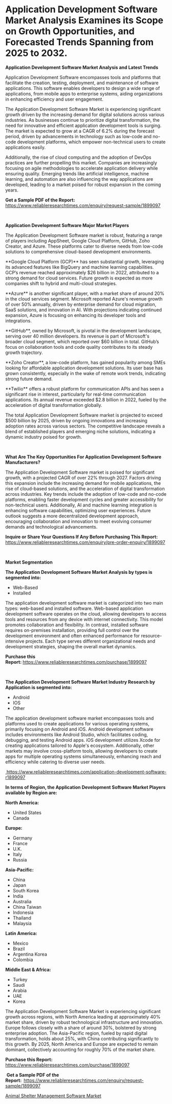<p><h1>Application Development Software Market Analysis Examines its Scope on Growth Opportunities, and Forecasted Trends Spanning from 2025 to 2032.</h1></p><p><strong>Application Development Software Market Analysis and Latest Trends</strong></p>
<p><p>Application Development Software encompasses tools and platforms that facilitate the creation, testing, deployment, and maintenance of software applications. This software enables developers to design a wide range of applications, from mobile apps to enterprise systems, aiding organizations in enhancing efficiency and user engagement.</p><p>The Application Development Software Market is experiencing significant growth driven by the increasing demand for digital solutions across various industries. As businesses continue to prioritize digital transformation, the need for innovative and efficient application development tools is surging. The market is expected to grow at a CAGR of 6.2% during the forecast period, driven by advancements in technology such as low-code and no-code development platforms, which empower non-technical users to create applications easily.</p><p>Additionally, the rise of cloud computing and the adoption of DevOps practices are further propelling this market. Companies are increasingly focusing on agile methodologies to accelerate application delivery while ensuring quality. Emerging trends like artificial intelligence, machine learning, and automation are also influencing the way applications are developed, leading to a market poised for robust expansion in the coming years.</p></p>
<p><strong>Get a Sample PDF of the Report:&nbsp;</strong> <a href="https://www.reliableresearchtimes.com/enquiry/request-sample/1899097?utm_campaign=3167&utm_medium=2&utm_source=Github&utm_content=ia&utm_term=09032025&utm_id=application-development-software">https://www.reliableresearchtimes.com/enquiry/request-sample/1899097</a></p>
<p>&nbsp;</p>
<p><strong>Application Development Software Major Market Players</strong></p>
<p><p>The Application Development Software market is robust, featuring a range of players including AppSheet, Google Cloud Platform, GitHub, Zoho Creator, and Azure. These platforms cater to diverse needs from low-code solutions to comprehensive cloud-based development environments.</p><p>**Google Cloud Platform (GCP)** has seen substantial growth, leveraging its advanced features like BigQuery and machine learning capabilities. GCP’s revenue reached approximately $26 billion in 2022, attributed to a strong demand for cloud services. Future growth is expected as more companies shift to hybrid and multi-cloud strategies.</p><p>**Azure** is another significant player, with a market share of around 20% in the cloud services segment. Microsoft reported Azure's revenue growth of over 50% annually, driven by enterprise demand for cloud migration, SaaS solutions, and innovation in AI. With projections indicating continued expansion, Azure is focusing on enhancing its developer tools and integrations.</p><p>**GitHub**, owned by Microsoft, is pivotal in the development landscape, serving over 40 million developers. Its revenue is part of Microsoft's broader cloud segment, which reported over $60 billion in total. GitHub’s focus on collaboration tools and code quality contributes to its steady growth trajectory.</p><p>**Zoho Creator**, a low-code platform, has gained popularity among SMEs looking for affordable application development solutions. Its user base has grown consistently, especially in the wake of remote work trends, indicating strong future demand.</p><p>**Twilio** offers a robust platform for communication APIs and has seen a significant rise in interest, particularly for real-time communication applications. Its annual revenue exceeded $2.8 billion in 2022, fueled by the acceleration of digital transformation globally.</p><p>The total Application Development Software market is projected to exceed $500 billion by 2025, driven by ongoing innovations and increasing adoption rates across various sectors. The competitive landscape reveals a blend of established players and emerging niche solutions, indicating a dynamic industry poised for growth.</p></p>
<p>&nbsp;</p>
<p><strong>What Are The Key Opportunities For Application Development Software Manufacturers?</strong></p>
<p><p>The Application Development Software market is poised for significant growth, with a projected CAGR of over 22% through 2027. Factors driving this expansion include the increasing demand for mobile applications, the rise of cloud-based solutions, and the acceleration of digital transformation across industries. Key trends include the adoption of low-code and no-code platforms, enabling faster development cycles and greater accessibility for non-technical users. Additionally, AI and machine learning integration is enhancing software capabilities, optimizing user experiences. Future outlook suggests a more decentralized development approach, encouraging collaboration and innovation to meet evolving consumer demands and technological advancements.</p></p>
<p><strong>Inquire or Share Your Questions If Any Before Purchasing This Report:</strong> <a href="https://www.reliableresearchtimes.com/enquiry/pre-order-enquiry/1899097?utm_campaign=3167&utm_medium=2&utm_source=Github&utm_content=ia&utm_term=09032025&utm_id=application-development-software">https://www.reliableresearchtimes.com/enquiry/pre-order-enquiry/1899097</a></p>
<p>&nbsp;</p>
<p><strong>Market Segmentation</strong></p>
<p><strong>The Application Development Software Market Analysis by types is segmented into:</strong></p>
<p><ul><li>Web-Based</li><li>Installed</li></ul></p>
<p><p>The application development software market is categorized into two main types: web-based and installed software. Web-based application development software operates on the cloud, allowing developers to access tools and resources from any device with internet connectivity. This model promotes collaboration and flexibility. In contrast, installed software requires on-premises installation, providing full control over the development environment and often enhanced performance for resource-intensive projects. Each type serves different organizational needs and development strategies, shaping the overall market dynamics.</p></p>
<p><strong>Purchase this Report:&nbsp;</strong><a href="https://www.reliableresearchtimes.com/purchase/1899097?utm_campaign=3167&utm_medium=2&utm_source=Github&utm_content=ia&utm_term=09032025&utm_id=application-development-software">https://www.reliableresearchtimes.com/purchase/1899097</a></p>
<p>&nbsp;</p>
<p><strong>The Application Development Software Market Industry Research by Application is segmented into:</strong></p>
<p><ul><li>Android</li><li>IOS</li><li>Other</li></ul></p>
<p><p>The application development software market encompasses tools and platforms used to create applications for various operating systems, primarily focusing on Android and iOS. Android development software includes environments like Android Studio, which facilitates coding, debugging, and testing Android apps. iOS development utilizes Xcode for creating applications tailored to Apple's ecosystem. Additionally, other markets may involve cross-platform tools, allowing developers to create apps for multiple operating systems simultaneously, enhancing reach and efficiency while catering to diverse user needs.</p></p>
<p><a href="https://www.reliableresearchtimes.com/application-development-software-r1899097?utm_campaign=3167&utm_medium=2&utm_source=Github&utm_content=ia&utm_term=09032025&utm_id=application-development-software">&nbsp;https://www.reliableresearchtimes.com/application-development-software-r1899097</a></p>
<p><strong>In terms of Region, the Application Development Software Market Players available by Region are:</strong></p>
<p>
    <p> <strong> North America: </strong>
        <ul>
            <li>United States</li>
            <li>Canada</li>
        </ul>
        </p> 
    <p> <strong> Europe: </strong>
        <ul>
            <li>Germany</li>
            <li>France</li>
            <li>U.K.</li>
            <li>Italy</li>
            <li>Russia</li>
        </ul>
        </p> 
    <p> <strong> Asia-Pacific: </strong>
        <ul>
            <li>China</li>
            <li>Japan</li>
            <li>South Korea</li>
            <li>India</li>
            <li>Australia</li>
            <li>China Taiwan</li>
            <li>Indonesia</li>
            <li>Thailand</li>
            <li>Malaysia</li>
        </ul>
        </p> 
    <p> <strong> Latin America: </strong>
        <ul>
            <li>Mexico</li>
            <li>Brazil</li>
            <li>Argentina Korea</li>
            <li>Colombia</li>
        </ul>
        </p> 
    <p> <strong> Middle East & Africa: </strong>
        <ul>
            <li>Turkey</li>
            <li>Saudi</li>
            <li>Arabia</li>
            <li>UAE</li>
            <li>Korea</li>
        </ul>
    </p>
    </p>
<p><p>The Application Development Software Market is experiencing significant growth across regions, with North America leading at approximately 40% market share, driven by robust technological infrastructure and innovation. Europe follows closely with a share of around 30%, bolstered by strong enterprise adoption. The Asia-Pacific region, fueled by rapid digital transformation, holds about 25%, with China contributing significantly to this growth. By 2025, North America and Europe are expected to remain dominant, collectively accounting for roughly 70% of the market share.</p></p>
<p><strong>Purchase this Report: </strong><a href="https://www.reliableresearchtimes.com/purchase/1899097?utm_campaign=3167&utm_medium=2&utm_source=Github&utm_content=ia&utm_term=09032025&utm_id=application-development-software">https://www.reliableresearchtimes.com/purchase/1899097</a></p>
<p>&nbsp;<strong>Get a Sample PDF of the Report:&nbsp;&nbsp;</strong><a href="https://www.reliableresearchtimes.com/enquiry/request-sample/1899097?utm_campaign=3167&utm_medium=2&utm_source=Github&utm_content=ia&utm_term=09032025&utm_id=application-development-software">https://www.reliableresearchtimes.com/enquiry/request-sample/1899097</a></p>
<p><strong></strong></p>
<p><p><a href="https://github.com/krulicfidura/Market-Research-Report-List-1/blob/main/animal-shelter-management-software-market.md?utm_campaign=3167&utm_medium=2&utm_source=Github&utm_content=ia&utm_term=09032025&utm_id=application-development-software">Animal Shelter Management Software Market</a></p></p>